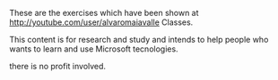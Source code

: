 These are the exercises which have been shown at 
http://youtube.com/user/alvaromaiavalle
Classes.

This content is for research and study and intends to help people who wants to learn and use Microsoft tecnologies.

there is no profit involved.
